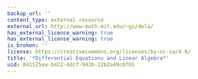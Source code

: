 ```yaml
---
backup_url: ''
content_type: external-resource
external_url: http://www-math.mit.edu/~gs/dela/
has_external_licence_warning: true
has_external_license_warning: true
is_broken: ''
license: https://creativecommons.org/licenses/by-nc-sa/4.0/
title: '*Differential Equations and Linear Algebra*'
uid: 841525ea-b422-4dcf-943b-22b2a49c8fb5
---
```

